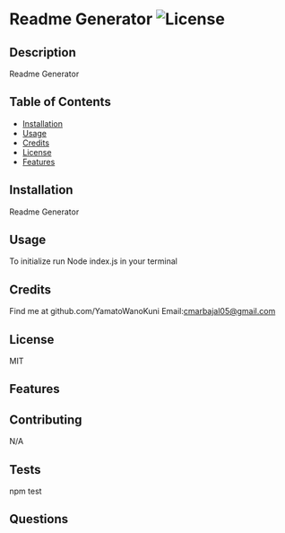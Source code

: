 # Readme Generator ![License](https://img.shields.io/badge/license-MIT-green.svg)
## Description
Readme Generator
## Table of Contents 

- [Installation](#installation)
- [Usage](#usage)
- [Credits](#credits)
- [License](#license)
- [Features](#features)

## Installation
Readme Generator

## Usage
To initialize run Node index.js in your terminal

## Credits
Find me at github.com/YamatoWanoKuni 
Email:[cmarbajal05@gmail.com](mailto:cmcarbajal05@gmail.com)

## License
MIT

## Features

## Contributing
N/A

## Tests

npm test

## Questions

